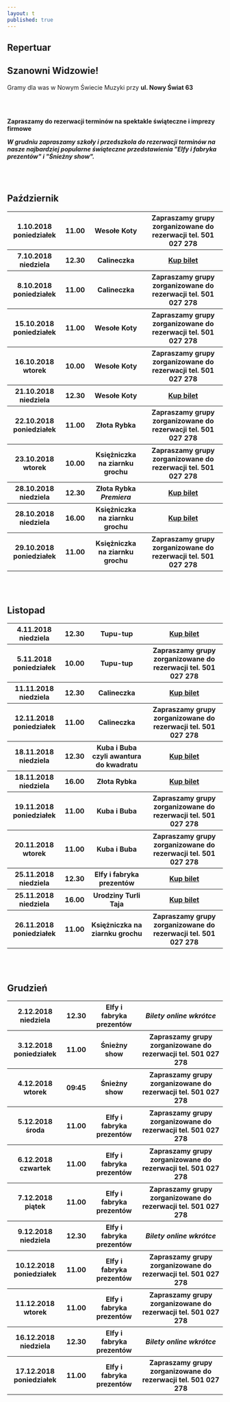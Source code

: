 ```yaml
---
layout: t
published: true
---
```


<link rel="stylesheet" href="https://unpkg.com/purecss@0.6.2/build/pure-min.css" integrity="sha384-UQiGfs9ICog+LwheBSRCt1o5cbyKIHbwjWscjemyBMT9YCUMZffs6UqUTd0hObXD" crossorigin="anonymous">

## Repertuar

## Szanowni Widzowie!

Gramy dla was w Nowym Świecie Muzyki przy <strong>ul. Nowy Świat 63</strong>

<br />
<br />

<b>Zapraszamy do rezerwacji terminów na spektakle świąteczne i imprezy firmowe</b>
<br />

<b><i>W grudniu zapraszamy szkoły i przedszkola do rezerwacji terminów na nasze najbardziej popularne świąteczne przedstawienia "Elfy i fabryka prezentów" i "Śnieżny show".</i></b>

<br /><br />

<!-- ## Zapraszamy na

## Wielki Bal Karnawałowych Rycerzy i Księżniczek

## już 11.02.2018

### Dzięki Wypożyczalni Kostiumów Maskarada dzieci bęgą mogły przebrać się za swoich ulubionych bohaterów wziąć udział w karnawałowej zabawie prowadzonej przez naszych aktorów

<br />
<br />
<ul class="photos">
    <a id="single_image" rel="1000" href='lay/img/bal_big.jpg'><img src="lay/img/bal_small.jpg"/></a>
</ul> -->

## Październik

<table class="pure-table">
	<tr>
		<th>1.10.2018 poniedziałek</th>
		<th>11.00</th>
		<th>Wesołe Koty</th>
		<th>Zapraszamy grupy zorganizowane do rezerwacji tel. 501 027 278</th>
	</tr>
	<tr>
		<th>7.10.2018 niedziela</th>
		<th>12.30</th>
		<th>Calineczka</th>
		<th><a href="https://ewejsciowki.pl/embedded/rezerwacja/120737">Kup bilet</a></th>
	</tr>
	<tr>
		<th>8.10.2018 poniedziałek</th>
		<th>11.00</th>
		<th>Calineczka</th>
		<th>Zapraszamy grupy zorganizowane do rezerwacji tel. 501 027 278</th>
	</tr>
	<tr>
		<th>15.10.2018 poniedziałek</th>
		<th>11.00</th>
		<th>Wesołe Koty</th>
		<th>Zapraszamy grupy zorganizowane do rezerwacji tel. 501 027 278</th>
	</tr>
	<tr>
		<th>16.10.2018 wtorek</th>
		<th>10.00</th>
		<th>Wesołe Koty</th>
		<th>Zapraszamy grupy zorganizowane do rezerwacji tel. 501 027 278</th>
	</tr>
	<tr>
		<th>21.10.2018 niedziela</th>
		<th>12.30</th>
		<th>Wesołe Koty</th>
		<th><a href="https://ewejsciowki.pl/embedded/rezerwacja/120744">Kup bilet</a></th>
	</tr>
	<tr>
		<th>22.10.2018 poniedziałek</th>
		<th>11.00</th>
		<th>Złota Rybka</th>
		<th>Zapraszamy grupy zorganizowane do rezerwacji tel. 501 027 278</th>
	</tr>
	<tr>
		<th>23.10.2018 wtorek</th>
		<th>10.00</th>
		<th>Księżniczka na ziarnku grochu</th>
		<th>Zapraszamy grupy zorganizowane do rezerwacji tel. 501 027 278</th>
	</tr>
	<tr>
		<th>28.10.2018 niedziela</th>
		<th>12.30</th>
		<th>Złota Rybka <i>Premiera</i></th>
		<th><a href="https://ewejsciowki.pl/embedded/rezerwacja/123748">Kup bilet</a></th>
	</tr>
	<tr>
		<th>28.10.2018 niedziela</th>
		<th>16.00</th>
		<th>Księżniczka na ziarnku grochu</th>
		<th><a href="https://ewejsciowki.pl/embedded/rezerwacja/123749">Kup bilet</a></th>
	</tr>
	<tr>
		<th>29.10.2018 poniedziałek</th>
		<th>11.00</th>
		<th>Księżniczka na ziarnku grochu</th>
		<th>Zapraszamy grupy zorganizowane do rezerwacji tel. 501 027 278</th>
	</tr>
</table>
<br /><br />

## Listopad

<table class="pure-table">
	<tr>
		<th>4.11.2018 niedziela</th>
		<th>12.30</th>
		<th>Tupu-tup</th>
		<th><a href="https://ewejsciowki.pl/embedded/rezerwacja/125643">Kup bilet</a></th>
	</tr>
	<tr>
		<th>5.11.2018 poniedziałek</th>
		<th>10.00</th>
		<th>Tupu-tup</th>
		<th>Zapraszamy grupy zorganizowane do rezerwacji tel. 501 027 278</th>
	</tr>
	<tr>
		<th>11.11.2018 niedziela</th>
		<th>12.30</th>
		<th>Calineczka</th>
		<th><a href="https://ewejsciowki.pl/embedded/rezerwacja/125644">Kup bilet</a></th>
	</tr>
	<tr>
		<th>12.11.2018 poniedziałek</th>
		<th>11.00</th>
		<th>Calineczka</th>
		<th>Zapraszamy grupy zorganizowane do rezerwacji tel. 501 027 278</th>
	</tr>
	<tr>
		<th>18.11.2018 niedziela</th>
		<th>12.30</th>
		<th>Kuba i Buba czyli awantura do kwadratu</th>
		<th><a href="https://ewejsciowki.pl/embedded/rezerwacja/125645">Kup bilet</a></th>
	</tr>
	<tr>
		<th>18.11.2018 niedziela</th>
		<th>16.00</th>
		<th>Złota Rybka</th>
		<th><a href="https://ewejsciowki.pl/embedded/rezerwacja/125646">Kup bilet</a></th>
	</tr>
	<tr>
		<th>19.11.2018 poniedziałek</th>
		<th>11.00</th>
		<th>Kuba i Buba</th>
		<th>Zapraszamy grupy zorganizowane do rezerwacji tel. 501 027 278</th>
	</tr>
	<tr>
		<th>20.11.2018 wtorek</th>
		<th>11.00</th>
		<th>Kuba i Buba</th>
		<th>Zapraszamy grupy zorganizowane do rezerwacji tel. 501 027 278</th>
	</tr>
	<tr>
		<th>25.11.2018 niedziela</th>
		<th>12.30</th>
		<th>Elfy i fabryka prezentów</th>
		<th><a href="https://ewejsciowki.pl/embedded/rezerwacja/125647">Kup bilet</a></th>
	</tr>
	<tr>
		<th>25.11.2018 niedziela</th>
		<th>16.00</th>
		<th>Urodziny Turli Taja</th>
		<th><a href="https://ewejsciowki.pl/embedded/rezerwacja/125648">Kup bilet</a></th>
	</tr>
	<tr>
		<th>26.11.2018 poniedziałek</th>
		<th>11.00</th>
		<th>Księżniczka na ziarnku grochu</th>
		<th>Zapraszamy grupy zorganizowane do rezerwacji tel. 501 027 278</th>
	</tr>
</table>
<br /><br />

## Grudzień

<table class="pure-table">
	<tr>
		<th>2.12.2018 niedziela</th>
		<th>12.30</th>
		<th>Elfy i fabryka prezentów</th>
		<th><i>Bilety online wkrótce</i></th>
	</tr>
	<tr>
		<th>3.12.2018 poniedziałek</th>
		<th>11.00</th>
		<th>Śnieżny show</th>
		<th>Zapraszamy grupy zorganizowane do rezerwacji tel. 501 027 278</th>
	</tr>
	<tr>
		<th>4.12.2018 wtorek</th>
		<th>09:45</th>
		<th>Śnieżny show</th>
		<th>Zapraszamy grupy zorganizowane do rezerwacji tel. 501 027 278</th>
	</tr>
	<tr>
		<th>5.12.2018 środa</th>
		<th>11.00</th>
		<th>Elfy i fabryka prezentów</th>
		<th>Zapraszamy grupy zorganizowane do rezerwacji tel. 501 027 278</th>
	</tr>
	<tr>
		<th>6.12.2018 czwartek</th>
		<th>11.00</th>
		<th>Elfy i fabryka prezentów</th>
		<th>Zapraszamy grupy zorganizowane do rezerwacji tel. 501 027 278</th>
	</tr>
	<tr>
		<th>7.12.2018 piątek</th>
		<th>11.00</th>
		<th>Elfy i fabryka prezentów</th>
		<th>Zapraszamy grupy zorganizowane do rezerwacji tel. 501 027 278</th>
	</tr>
	<tr>
		<th>9.12.2018 niedziela</th>
		<th>12.30</th>
		<th>Elfy i fabryka prezentów</th>
		<th><i>Bilety online wkrótce</i></th>
	</tr>
	<tr>
		<th>10.12.2018 poniedziałek</th>
		<th>11.00</th>
		<th>Elfy i fabryka prezentów</th>
		<th>Zapraszamy grupy zorganizowane do rezerwacji tel. 501 027 278</th>
	</tr>
	<tr>
		<th>11.12.2018 wtorek</th>
		<th>11.00</th>
		<th>Elfy i fabryka prezentów</th>
		<th>Zapraszamy grupy zorganizowane do rezerwacji tel. 501 027 278</th>
	</tr>
	<tr>
		<th>16.12.2018 niedziela</th>
		<th>12.30</th>
		<th>Elfy i fabryka prezentów</th>
		<th><i>Bilety online wkrótce</i></th>
	</tr>
	<tr>
		<th>17.12.2018 poniedziałek</th>
		<th>11.00</th>
		<th>Elfy i fabryka prezentów</th>
		<th>Zapraszamy grupy zorganizowane do rezerwacji tel. 501 027 278</th>
	</tr>
</table>
<br /><br />

<style>
.pure-table thead {
    background-color: rgba(143, 223, 255, 0.19) !important;
    color: #000;
    text-align: left;
    vertical-align: bottom;
}
</style>

<!-- 	<tr>
		<th><strike>10.06.2018 niedziela</strike></th>
		<th><strike>12.30</strike></th>
		<th><strike>Urodziny Turli-Taja</strike></th>
		<th>Spektatkl odwołany</th>
	</tr> -->
<!-- 	<tr>
		<th>24.06.2018 niedziela</th>
		<th>12.30</th>
		<th>Calineczka</th>
		<th><a href="https://ewejsciowki.pl/embedded/rezerwacja/107628">Kup bilet</a></th>
	</tr> -->

